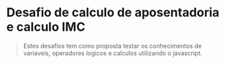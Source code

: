 # Desafio de calculo de aposentadoria e calculo IMC

> Estes desafios tem como proposta testar os conhecimentos de variaveis, operadores logicos e calculos utilizando o javascript.